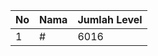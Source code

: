 | No | Nama            | Jumlah Level |
|----|-----------------|--------------|
| 1  | #    |    6016        |
